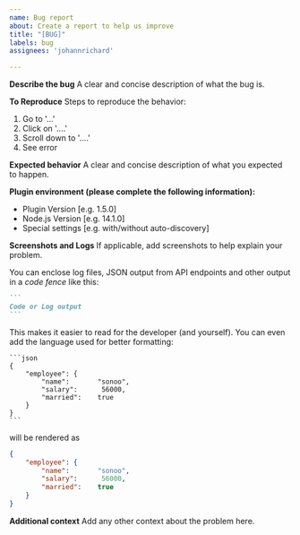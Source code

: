 ```yaml
---
name: Bug report
about: Create a report to help us improve
title: "[BUG]"
labels: bug
assignees: 'johannrichard'

---
```


**Describe the bug**
A clear and concise description of what the bug is.

**To Reproduce**
Steps to reproduce the behavior:

1. Go to '...'
2. Click on '....'
3. Scroll down to '....'
4. See error

**Expected behavior**
A clear and concise description of what you expected to happen.

**Plugin environment (please complete the following information):**

- Plugin Version [e.g. 1.5.0]
- Node.js Version [e.g. 14.1.0]
- Special settings [e.g. with/without auto-discovery]

**Screenshots and Logs**
If applicable, add screenshots to help explain your problem.

You can enclose log files, JSON output from API endpoints and other output in a *code fence* like this:

~~~markdown
```
Code or Log output
```
~~~

This makes it easier to read for the developer (and yourself). You can even add the language used for better formatting:

~~~code
```json 
{  
    "employee": {  
        "name":       "sonoo",   
        "salary":      56000,   
        "married":    true  
    }  
}  
```
~~~

will be rendered as

~~~json
{  
    "employee": {  
        "name":       "sonoo",   
        "salary":      56000,   
        "married":    true  
    }  
}  
~~~

**Additional context**
Add any other context about the problem here.
